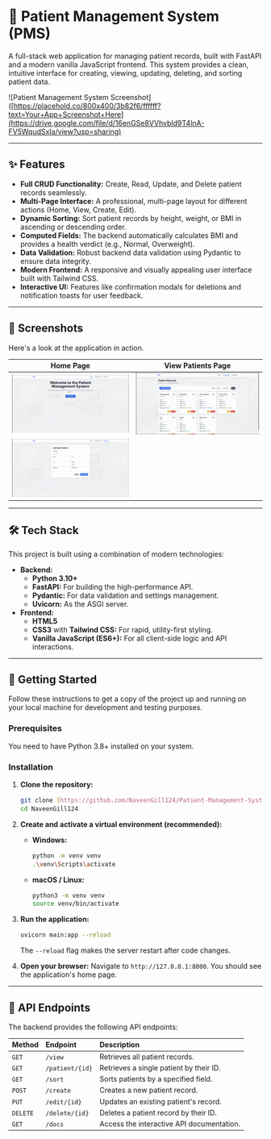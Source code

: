 # 🏥 Patient Management System (PMS)

A full-stack web application for managing patient records, built with FastAPI and a modern vanilla JavaScript frontend. This system provides a clean, intuitive interface for creating, viewing, updating, deleting, and sorting patient data.

![Patient Management System Screenshot]([https://placehold.co/800x400/3b82f6/ffffff?text=Your+App+Screenshot+Here](https://drive.google.com/file/d/16enGSe8VVhvbId9T4lnA-FV5WqudSxIa/view?usp=sharing)

---

## ✨ Features

* **Full CRUD Functionality:** Create, Read, Update, and Delete patient records seamlessly.
* **Multi-Page Interface:** A professional, multi-page layout for different actions (Home, View, Create, Edit).
* **Dynamic Sorting:** Sort patient records by height, weight, or BMI in ascending or descending order.
* **Computed Fields:** The backend automatically calculates BMI and provides a health verdict (e.g., Normal, Overweight).
* **Data Validation:** Robust backend data validation using Pydantic to ensure data integrity.
* **Modern Frontend:** A responsive and visually appealing user interface built with Tailwind CSS.
* **Interactive UI:** Features like confirmation modals for deletions and notification toasts for user feedback.

---

## 📸 Screenshots

Here's a look at the application in action.

| Home Page                                                                                             | View Patients Page                                                                                               |
| ----------------------------------------------------------------------------------------------------- | ---------------------------------------------------------------------------------------------------------------- |
| ![Home Page Screenshot](./home.png)                            | ![View Page Screenshot](./view_patients.png)                                   |
| ![Add Patient Page Screenshot](./add_patient.png)                                                                                               |

---

## 🛠️ Tech Stack

This project is built using a combination of modern technologies:

* **Backend:**
    * **Python 3.10+**
    * **FastAPI:** For building the high-performance API.
    * **Pydantic:** For data validation and settings management.
    * **Uvicorn:** As the ASGI server.
* **Frontend:**
    * **HTML5**
    * **CSS3** with **Tailwind CSS:** For rapid, utility-first styling.
    * **Vanilla JavaScript (ES6+):** For all client-side logic and API interactions.

---

## 🚀 Getting Started

Follow these instructions to get a copy of the project up and running on your local machine for development and testing purposes.

### Prerequisites

You need to have Python 3.8+ installed on your system.

### Installation

1.  **Clone the repository:**
    ```bash
    git clone [https://github.com/NaveenGill124/Patient-Management-System.git]
    cd NaveenGill124
    ```

2.  **Create and activate a virtual environment (recommended):**
    * **Windows:**
        ```bash
        python -m venv venv
        .\venv\Scripts\activate
        ```
    * **macOS / Linux:**
        ```bash
        python3 -m venv venv
        source venv/bin/activate
        ```


3.  **Run the application:**
    ```bash
    uvicorn main:app --reload
    ```
    The `--reload` flag makes the server restart after code changes.

4.  **Open your browser:**
    Navigate to `http://127.0.0.1:8000`. You should see the application's home page.

---

## 🔌 API Endpoints

The backend provides the following API endpoints:

| Method | Endpoint             | Description                               |
| :----- | :------------------- | :---------------------------------------- |
| `GET`  | `/view`              | Retrieves all patient records.            |
| `GET`  | `/patient/{id}`      | Retrieves a single patient by their ID.   |
| `GET`  | `/sort`              | Sorts patients by a specified field.      |
| `POST` | `/create`            | Creates a new patient record.             |
| `PUT`  | `/edit/{id}`         | Updates an existing patient's record.     |
| `DELETE`| `/delete/{id}`       | Deletes a patient record by their ID.     |
| `GET`  | `/docs`              | Access the interactive API documentation. |


